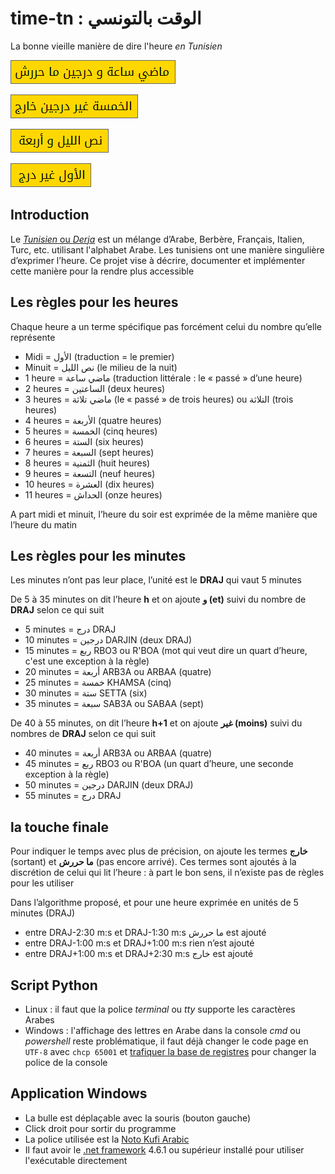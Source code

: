 # time-tn : الوقت بالتونسي
La bonne vieille manière de dire l'heure *en Tunisien*

![0105](./binaries/0105.png "ماضي ساعة و درج ما حررش")

![0450](./binaries/0450.png "الخمسة غير درجين خارج")

![0020](./binaries/0020.png "نص الليل و أربعة")

![1155](./binaries/1155.png "الأول غير درج")

## Introduction
Le [*Tunisien* ou *Derja*](https://fr.wikipedia.org/wiki/Arabe_tunisien) est un mélange d’Arabe, Berbère, Français, Italien, Turc, etc. utilisant l'alphabet Arabe. Les tunisiens ont une manière singulière d’exprimer l’heure. Ce projet vise à décrire, documenter et implémenter cette manière pour la rendre plus accessible

## Les règles pour les heures
Chaque heure a un terme spécifique pas forcément celui du nombre qu’elle représente
-	Midi = الأول (traduction = le premier)
-	Minuit = نص الليل (le milieu de la nuit)
-	1 heure = ماضي ساعة (traduction littérale : le « passé » d’une heure)
-	2 heures = الساعتين (deux heures)
-	3 heures = ماضي تلاثة (le « passé » de trois heures) ou التلاثة (trois heures)
-	4 heures = الأربعة (quatre heures)
-	5 heures = الخمسة (cinq heures)
-	6 heures = الستة (six heures)
-	7 heures = السبعة (sept heures)
-	8 heures = الثمنية (huit heures)
-	9 heures = التسعة (neuf heures)
-	10 heures = العشرة (dix heures)
-	11 heures = الحداش (onze heures)

A part midi et minuit, l’heure du soir est exprimée de la même manière que l’heure du matin

## Les règles pour les minutes
Les minutes n’ont pas leur place, l’unité est le **DRAJ** qui vaut 5 minutes

De 5 à 35 minutes on dit l’heure **h** et on ajoute **و (et)** suivi du nombre de **DRAJ** selon ce qui suit
-	5 minutes = درج DRAJ
-	10 minutes = درجين DARJIN (deux DRAJ)
-	15 minutes = ربع RBO3 ou R'BOA (mot qui veut dire un quart d’heure, c'est une exception à la règle)
-	20 minutes = أربعة ARB3A ou ARBAA (quatre)
-	25 minutes = خمسة KHAMSA (cinq)
-	30 minutes = ستة SETTA (six)
-	35 minutes = سبعة SAB3A ou SABAA (sept)

De 40 à 55 minutes, on dit l’heure **h+1** et on ajoute **غير (moins)** suivi du nombres de **DRAJ** selon ce qui suit
- 40 minutes = أربعة ARB3A ou ARBAA (quatre)
- 45 minutes = ربع RBO3 ou R'BOA (un quart d’heure, une seconde exception à la règle)
- 50 minutes = درجين DARJIN (deux DRAJ)
-	55 minutes = درج DRAJ

## la touche finale
Pour indiquer le temps avec plus de précision, on ajoute les termes **خارج** (sortant) et **ما حررش** (pas encore arrivé). Ces termes sont ajoutés à la discrétion de celui qui lit l’heure : à part le bon sens, il n’existe pas de règles pour les utiliser

Dans l’algorithme proposé, et pour une heure exprimée en unités de 5 minutes (DRAJ)
- entre DRAJ-2:30 m:s et DRAJ-1:30 m:s ما حررش est ajouté
-	entre DRAJ-1:00 m:s et DRAJ+1:00 m:s rien n’est ajouté
-	entre DRAJ+1:00 m:s et DRAJ+2:30 m:s خارج est ajouté

## Script Python
- Linux : il faut que la police *terminal* ou *tty* supporte les caractères Arabes
- Windows : l'affichage des lettres en Arabe dans la console *cmd* ou *powershell* reste problématique, il faut déjà changer le code page en ``UTF-8`` avec ``chcp 65001`` et [trafiquer la base de registres](https://www.howtogeek.com/howto/windows-vista/stupid-geek-tricks-enable-more-fonts-for-the-windows-command-prompt/) pour changer la police de la console

## Application Windows
- La bulle est déplaçable avec la souris (bouton gauche)
- Click droit pour sortir du programme
- La police utilisée est la [Noto Kufi Arabic](https://noto-website-2.storage.googleapis.com/pkgs/NotoKufiArabic-hinted.zip)
- Il faut avoir le [.net framework](http://bfy.tw/M9pg) 4.6.1 ou supérieur installé pour utiliser l'exécutable directement
